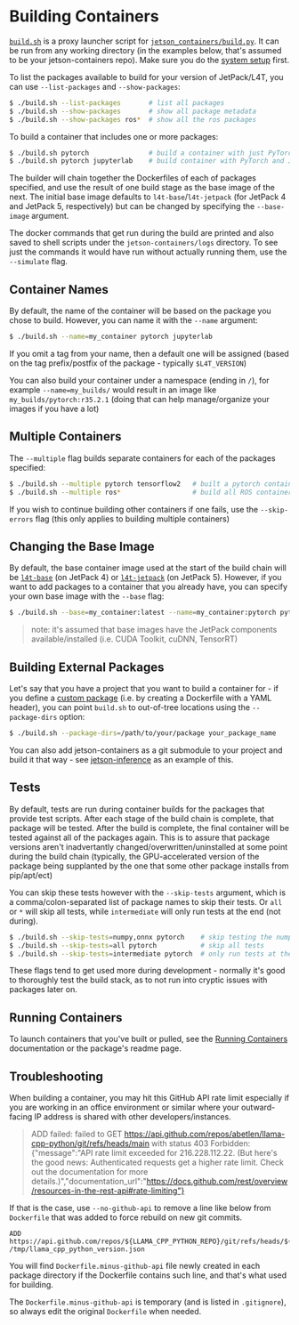 # Building Containers

[`build.sh`](/build.sh) is a proxy launcher script for [`jetson_containers/build.py`](/jetson_containers/build.py).  It can be run from any working directory (in the examples below, that's assumed to be your jetson-containers repo).  Make sure you do the [system setup](/docs/setup.md) first.

To list the packages available to build for your version of JetPack/L4T, you can use `--list-packages` and `--show-packages`:

```bash
$ ./build.sh --list-packages       # list all packages
$ ./build.sh --show-packages       # show all package metadata
$ ./build.sh --show-packages ros*  # show all the ros packages
```

To build a container that includes one or more packages:

```bash
$ ./build.sh pytorch               # build a container with just PyTorch
$ ./build.sh pytorch jupyterlab    # build container with PyTorch and JupyterLab
```

The builder will chain together the Dockerfiles of each of packages specified, and use the result of one build stage as the base image of the next.  The initial base image defaults to `l4t-base`/`l4t-jetpack` (for JetPack 4 and JetPack 5, respectively) but can be changed by specifying the `--base-image` argument.

The docker commands that get run during the build are printed and also saved to shell scripts under the `jetson-containers/logs` directory.  To see just the commands it would have run without actually running them, use the `--simulate` flag.

## Container Names

By default, the name of the container will be based on the package you chose to build. However, you can name it with the `--name` argument:

```bash
$ ./build.sh --name=my_container pytorch jupyterlab
```

If you omit a tag from your name, then a default one will be assigned (based on the tag prefix/postfix of the package - typically `$L4T_VERSION`)

You can also build your container under a namespace (ending in `/`), for example `--name=my_builds/` would result in an image like `my_builds/pytorch:r35.2.1` (doing that can help manage/organize your images if you have a lot)

## Multiple Containers

The `--multiple` flag builds separate containers for each of the packages specified:

```bash
$ ./build.sh --multiple pytorch tensorflow2   # built a pytorch container and a tensorflow2 container
$ ./build.sh --multiple ros*                  # build all ROS containers
```

If you wish to continue building other containers if one fails, use the `--skip-errors` flag (this only applies to building multiple containers)

## Changing the Base Image

By default, the base container image used at the start of the build chain will be [`l4t-base`](https://catalog.ngc.nvidia.com/orgs/nvidia/containers/l4t-base) (on JetPack 4) or [`l4t-jetpack`](https://catalog.ngc.nvidia.com/orgs/nvidia/containers/l4t-jetpack) (on JetPack 5).  However, if you want to add packages to a container that you already have, you can specify your own base image with the `--base` flag:

```bash
$ ./build.sh --base=my_container:latest --name=my_container:pytorch pytorch  # add pytorch to your existing container
```

> note:  it's assumed that base images have the JetPack components available/installed (i.e. CUDA Toolkit, cuDNN, TensorRT)

## Building External Packages

Let's say that you have a project that you want to build a container for - if you define a [custom package](/docs/packages.md) (i.e. by creating a Dockerfile with a YAML header), you can point `build.sh` to out-of-tree locations using the `--package-dirs` option:

```bash
$ ./build.sh --package-dirs=/path/to/your/package your_package_name
```

You can also add jetson-containers as a git submodule to your project and build it that way - see [jetson-inference](https://github.com/dusty-nv/jetson-inference) as an example of this.

## Tests

By default, tests are run during container builds for the packages that provide test scripts.  After each stage of the build chain is complete, that package will be tested.  After the build is complete, the final container will be tested against all of the packages again.  This is to assure that package versions aren't inadvertantly changed/overwritten/uninstalled at some point during the build chain (typically, the GPU-accelerated version of the package being supplanted by the one that some other package installs from pip/apt/ect)

You can skip these tests however with the `--skip-tests` argument, which is a comma/colon-separated list of package names to skip their tests.  Or `all` or `*` will skip all tests, while `intermediate` will only run tests at the end (not during).

``` bash
$ ./build.sh --skip-tests=numpy,onnx pytorch    # skip testing the numpy and onnx packages when building pytorch
$ ./build.sh --skip-tests=all pytorch           # skip all tests
$ ./build.sh --skip-tests=intermediate pytorch  # only run tests at the end of the container build
```

These flags tend to get used more during development - normally it's good to thoroughly test the build stack, as to not run into cryptic issues with packages later on.

## Running Containers

To launch containers that you've built or pulled, see the [Running Containers](/docs/run.md) documentation or the package's readme page.

## Troubleshooting

When building a container, you may hit this GitHub API rate limit especially if you are working in an office environment or similar where your outward-facing IP address is shared with other developers/instances.

> ADD failed: failed to GET https://api.github.com/repos/abetlen/llama-cpp-python/git/refs/heads/main with status 403 Forbidden: {"message":"API rate limit exceeded for 216.228.112.22. (But here's the good news: Authenticated requests get a higher rate limit. Check out the documentation for more details.)","documentation_url":"https://docs.github.com/rest/overview/resources-in-the-rest-api#rate-limiting"}

If that is the case, use `--no-github-api` to remove a line like below from `Dockerfile` that was added to force rebuild on new git commits.

```
ADD https://api.github.com/repos/${LLAMA_CPP_PYTHON_REPO}/git/refs/heads/${LLAMA_CPP_PYTHON_BRANCH} /tmp/llama_cpp_python_version.json
```

You will find `Dockerfile.minus-github-api` file newly created in each package directory if the Dockerfile contains such line, and that's what used for building.

The `Dockerfile.minus-github-api` is temporary (and is listed in `.gitignore`), so always edit the original `Dockerfile` when needed.